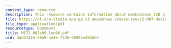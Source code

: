 ```yaml
---
content_type: resource
description: This resource contains information about mechanisms (2D kinematic analysis).
file: https://ol-ocw-studio-app-qa.s3.amazonaws.com/courses/2-007-design-and-manufacturing-i-spring-2009/3ad37424e0a9ae4ef3350892aa492ebe_MIT2_007s09_lec06.pdf
file_type: application/pdf
resourcetype: Document
title: MIT2_007s09_lec06.pdf
uid: 3ad37424-e0a9-ae4e-f335-0892aa492ebe
---
```

